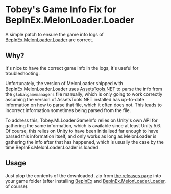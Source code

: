 ﻿# Tobey's Game Info Fix for BepInEx.MelonLoader.Loader

A simple patch to ensure the game info logs of [BepInEx.MelonLoader.Loader](https://github.com/BepInEx/BepInEx.MelonLoader.Loader) are correct.

## Why?

It's nice to have the correct game info in the logs, it's useful for troubleshooting.

Unfortunately, the version of MelonLoader shipped with BepInEx.MelonLoader.Loader uses [AssetsTools.NET](https://github.com/nesrak1/AssetsTools.NET) to parse the info from the `globalgamemanagers` file manually, which is only going to work correctly assuming the version of AssetsTools.NET installed has up-to-date information on how to parse that file, which it often does not. This leads to incorrect information sometimes being parsed from the file.

To address this, Tobey.MLLoader.GameInfo relies on Unity's own API for gathering the same information, which is available since at least Unity 5.6. Of course, this relies on Unity to have been initialised far enough to have parsed this information itself, and only works as long as MelonLoader is gathering the info after that has happened, which is usually the case by the time BepInEx.MelonLoader.Loader is loaded.

## Usage

Just plop the contents of the downloaded .zip from [the releases page](https://github.com/toebeann/Tobey.MLLoader.GameInfo/releases) into your game folder (after installing [BepInEx](https://github.com/BepInEx/BepInEx) and [BepInEx.MelonLoader.Loader](https://github.com/BepInEx/BepInEx.MelonLoader.Loader), of course).
